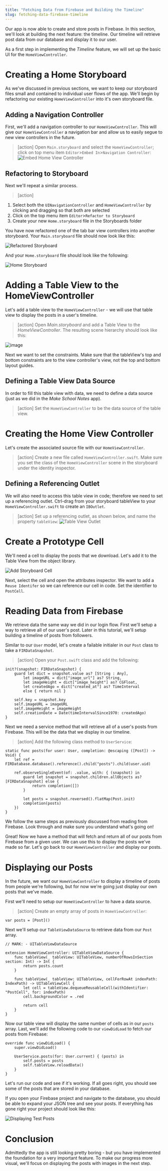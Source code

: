 ```yaml
---
title: "Fetching Data from Firebase and Building the Timeline"
slug: fetching-data-firebase-timeline
---
```


Our app is now able to create and store posts in Firebase. In this section, we'll look at building the next feature: the timeline. Our timeline will retrieve post data from our database and display it to our user.

As a first step in implementing the _Timeline_ feature, we will set up the basic UI for the `HomeViewController`.

# Creating a Home Storyboard

As we've discussed in previous sections, we want to keep our storyboard files small and contained to individual user flows of the app. We'll begin by refactoring our existing `HomeViewController` into it's own storyboard file.

## Adding a Navigation Controller

First, we'll add a navigation controller to our `HomeViewController`. This will give our `HomeViewController` a navigation bar and allow us to easily segue to new view controllers in the future.

> [action]
Open `Main.storyboard` and select the `HomeViewController`; click on top menu item `Editor`>`Embed In`>`Navigation Controller`:
![Embed Home View Controller](assets/nav_controller_home.png)

## Refactoring to Storyboard 

Next we'll repeat a similar process. 

> [action]
1. Select both the `UINavigationController` and `HomeViewController` by clicking and dragging so that both are selected
2. Click on the top menu item `Editor`>`Refactor to Storyboard`
3. Create your new `Home.storyboard` file in the Storyboards folder

You have now refactored one of the tab bar view controllers into another storyboard. Your `Main.storyboard` file should now look like this:

![Refactored Storyboard](assets/refactored_storyboard.png)

And your `Home.storyboard` file should look like the following:

![Home Storyboard](assets/home_storyboard.png)

# Adding a Table View to the HomeViewController

Let's add a table view to the `HomeViewController` - we will use that table view to display the posts in a user's timeline.

> [action]
Open _Main.storyboard_ and add a Table View to the _HomeViewController_. The resulting scene hierarchy should look like this:
>
![image](assets/tableview_hiearchy.png)

Next we want to set the constraints. Make sure that the tableView's top and bottom constraints are to the view controller's view, not the top and bottom layout guides.

## Defining a Table View Data Source

In order to fill this table view with data, we need to define a data source (just as we did in the _Make School Notes_ app).

> [action]
Set the `HomeViewController` to be the data source of the table view.

# Creating the Home View Controller

Let's create the associated source file with our `HomeViewController`. 

> [action]
Create a new file called `HomeViewController.swift`. Make sure you set the class of the `HomeViewController` scene in the storyboard under the identity inspector.

<!-- can insert image here of code create and class set -->

## Defining a Referencing Outlet

We will also need to access this table view in code; therefore we need to set up a referencing outlet. Ctrl-drag from your storyboard tableView to your `HomeViewController.swift` to create an `IBOutlet`.

> [action]
Set up a referencing outlet, as shown below, and name the property `tableView`:
![Table View Outlet](assets/tableview_outlet.png)

# Create a Prototype Cell

We'll need a cell to display the posts that we download. Let's add it to the Table View from the object library.

![Add Storyboard Cell](assets/add_cell.png)

Next, select the cell and open the attributes inspector. We want to add a `Reuse Identifer` so we can reference our cell in code. Set the identifier to `PostCell`.

# Reading Data from Firebase

We retrieve data the same way we did in our login flow. First we'll setup a way to retrieve all of our user's post. Later in this tutorial, we'll setup building a timeline of posts from followers.

Similar to our `User` model, let's create a failable initialer in our `Post` class to take a `FIRDataSnapshot`. 

> [action]
Open your `Post.swift` class and add the following:
>
    init?(snapshot: FIRDataSnapshot) {
        guard let dict = snapshot.value as? [String : Any],
            let imageURL = dict["image_url"] as? String,
            let imageHeight = dict["image_height"] as? CGFloat,
            let createdAgo = dict["created_at"] as? TimeInterval
            else { return nil }
>
        self.key = snapshot.key
        self.imageURL = imageURL
        self.imageHeight = imageHeight
        self.creationDate = Date(timeIntervalSince1970: createdAgo)
    }

Next we need a service method that will retrieve all of a user's posts from Firebase. This will be the data that we display in our timeline.

> [action]
Add the following class method to `UserService`:
>
    static func posts(for user: User, completion: @escaping ([Post]) -> Void) {
        let ref = FIRDatabase.database().reference().child("posts").child(user.uid)
>
        ref.observeSingleEvent(of: .value, with: { (snapshot) in
            guard let snapshot = snapshot.children.allObjects as? [FIRDataSnapshot] else {
                return completion([])
            }
>
            let posts = snapshot.reversed().flatMap(Post.init)
            completion(posts)
        })
    }
    
We follow the same steps as previously discussed from reading from Firebase. Look through and make sure you understand what's going on!
    
Great! Now we have a method that will fetch and return all of our posts from Firebase from a given user. We can use this to display the posts we've made so far. Let's go back to our `HomeViewController` and display our posts.

# Displaying our Posts

In the future, we want our `HomeViewController` to display a timeline of posts from people we're following, but for now we're going just display our own posts that we've made.

First we'll need to setup our `HomeViewController` to have a data source. 

> [action]
Create an empty array of posts in `HomeViewController`:
>
    var posts = [Post]()
    
Next we'll setup our `TableViewDataSource` to retrieve data from our `Post` array.

    // MARK: - UITableViewDataSource

    extension HomeViewController: UITableViewDataSource {
        func tableView(_ tableView: UITableView, numberOfRowsInSection section: Int) -> Int {
            return posts.count
        }

        func tableView(_ tableView: UITableView, cellForRowAt indexPath: IndexPath) -> UITableViewCell {
            let cell = tableView.dequeueReusableCell(withIdentifier: "PostCell", for: indexPath)
            cell.backgroundColor = .red

            return cell
        }
    }

Now our table view will display the same number of cells as in our `posts` array. Last, we'll add the following code to our `viewDidLoad` to fetch our posts from Firebase:

    override func viewDidLoad() {
        super.viewDidLoad()
        
        UserService.posts(for: User.current) { (posts) in
            self.posts = posts
            self.tableView.reloadData()
        }
    }
    
Let's run our code and see if it's working. If all goes right, you should see some of the posts that are stored in your database.

If you open your Firebase project and navigate to the database, you should be able to expand your JSON tree and see your posts. If everything has gone right your project should look like this:

![Displaying Test Posts](assets/red_post_cells.png)

# Conclusion

Admittedly the app is still looking pretty boring - but you have implemented the foundation for a very important feature. To make our progress more visual, we'll focus on displaying the posts with images in the next step.
